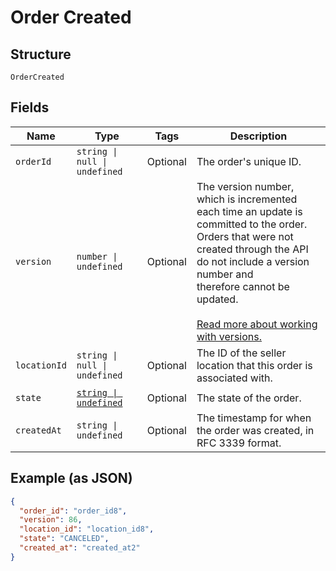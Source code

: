 
# Order Created

## Structure

`OrderCreated`

## Fields

| Name | Type | Tags | Description |
|  --- | --- | --- | --- |
| `orderId` | `string \| null \| undefined` | Optional | The order's unique ID. |
| `version` | `number \| undefined` | Optional | The version number, which is incremented each time an update is committed to the order.<br/>Orders that were not created through the API do not include a version number and<br/>therefore cannot be updated.<br/><br/>[Read more about working with versions.](https://developer.squareup.com/docs/orders-api/manage-orders/update-orders) |
| `locationId` | `string \| null \| undefined` | Optional | The ID of the seller location that this order is associated with. |
| `state` | [`string \| undefined`](../models/order-state.md) | Optional | The state of the order. |
| `createdAt` | `string \| undefined` | Optional | The timestamp for when the order was created, in RFC 3339 format. |

## Example (as JSON)

```json
{
  "order_id": "order_id8",
  "version": 86,
  "location_id": "location_id8",
  "state": "CANCELED",
  "created_at": "created_at2"
}
```

